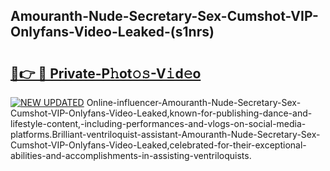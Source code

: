 ## Amouranth-Nude-Secretary-Sex-Cumshot-VIP-Onlyfans-Video-Leaked-(s1nrs)


# <h2><a href="https://mediaupload.pro?-19M">🔗👉 🔴 Private-P𝚑ot𝚘𝚜-V𝚒d𝚎o</a></h2>

[![NEW UPDATED](https://i.imgur.com/0qMVB7G.gif)](https://mediaupload.pro?-19M)
Online-influencer-Amouranth-Nude-Secretary-Sex-Cumshot-VIP-Onlyfans-Video-Leaked,known-for-publishing-dance-and-lifestyle-content,-including-performances-and-vlogs-on-social-media-platforms.Brilliant-ventriloquist-assistant-Amouranth-Nude-Secretary-Sex-Cumshot-VIP-Onlyfans-Video-Leaked,celebrated-for-their-exceptional-abilities-and-accomplishments-in-assisting-ventriloquists.  